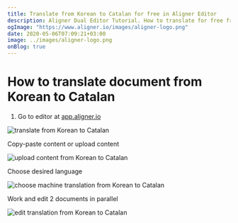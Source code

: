 ```yaml
---
title: Translate from Korean to Catalan for free in Aligner Editor
description: Aligner Dual Editor Tutorial. How to translate for free from Korean to Catalan. Aligner is multilingual document management platform. 
ogImage: "https://www.aligner.io/images/aligner-logo.png"
date: 2020-05-06T07:09:21+03:00
image: ../images/aligner-logo.png
onBlog: true
---
```


# How to translate document from Korean to Catalan

1. Go to editor at [app.aligner.io](https://app.aligner.io "Aligner App web page")

![translate from Korean to Catalan](../aligner-blank-editor.png "translate from Korean to Catalan")

Copy-paste content or upload content

![upload content from Korean to Catalan](../aligner-uploaded-document.png "upload content from Korean to Catalan")

Choose desired language

![choose machine translation from Korean to Catalan](../aligner-language-dropdown.png "choose machine translation from Korean to Catalan")

Work and edit 2 documents in parallel

![edit translation from Korean to Catalan](../aligner-double-sitded-editor.png "edit translation from Korean to Catalan")

